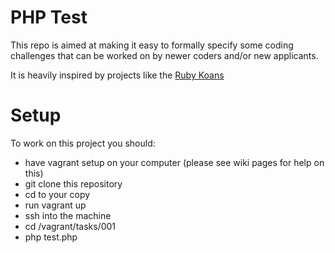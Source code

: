 PHP Test
========

This repo is aimed at making it easy to formally specify some coding challenges that can be worked on by newer coders and/or new applicants.

It is heavily inspired by projects like the [Ruby Koans](http://rubykoans.com/)

Setup
=====

To work on this project you should:
 * have vagrant setup on your computer (please see wiki pages for help on this)
 * git clone this repository
 * cd to your copy
 * run vagrant up
 * ssh into the machine
 * cd /vagrant/tasks/001
 * php test.php
